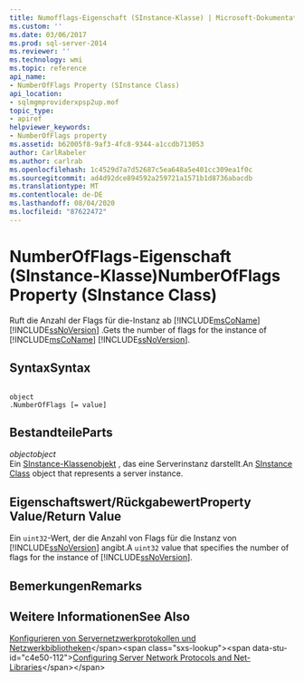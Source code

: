 ```yaml
---
title: Numofflags-Eigenschaft (SInstance-Klasse) | Microsoft-Dokumentation
ms.custom: ''
ms.date: 03/06/2017
ms.prod: sql-server-2014
ms.reviewer: ''
ms.technology: wmi
ms.topic: reference
api_name:
- NumberOfFlags Property (SInstance Class)
api_location:
- sqlmgmproviderxpsp2up.mof
topic_type:
- apiref
helpviewer_keywords:
- NumberOfFlags property
ms.assetid: b62005f8-9af3-4fc8-9344-a1ccdb713053
author: CarlRabeler
ms.author: carlrab
ms.openlocfilehash: 1c4529d7a7d52687c5ea648a5e401cc309ea1f0c
ms.sourcegitcommit: ad4d92dce894592a259721a1571b1d8736abacdb
ms.translationtype: MT
ms.contentlocale: de-DE
ms.lasthandoff: 08/04/2020
ms.locfileid: "87622472"
---
```

# <a name="numberofflags-property-sinstance-class"></a><span data-ttu-id="c4e50-102">NumberOfFlags-Eigenschaft (SInstance-Klasse)</span><span class="sxs-lookup"><span data-stu-id="c4e50-102">NumberOfFlags Property (SInstance Class)</span></span>
  <span data-ttu-id="c4e50-103">Ruft die Anzahl der Flags für die-Instanz ab [!INCLUDE[msCoName](../../../includes/msconame-md.md)] [!INCLUDE[ssNoVersion](../../../includes/ssnoversion-md.md)] .</span><span class="sxs-lookup"><span data-stu-id="c4e50-103">Gets the number of flags for the instance of [!INCLUDE[msCoName](../../../includes/msconame-md.md)] [!INCLUDE[ssNoVersion](../../../includes/ssnoversion-md.md)].</span></span>  
  
## <a name="syntax"></a><span data-ttu-id="c4e50-104">Syntax</span><span class="sxs-lookup"><span data-stu-id="c4e50-104">Syntax</span></span>  
  
```  
  
object  
.NumberOfFlags [= value]  
```  
  
## <a name="parts"></a><span data-ttu-id="c4e50-105">Bestandteile</span><span class="sxs-lookup"><span data-stu-id="c4e50-105">Parts</span></span>  
 <span data-ttu-id="c4e50-106">*object*</span><span class="sxs-lookup"><span data-stu-id="c4e50-106">*object*</span></span>  
 <span data-ttu-id="c4e50-107">Ein [SInstance-Klassenobjekt](sinstance-class.md) , das eine Serverinstanz darstellt.</span><span class="sxs-lookup"><span data-stu-id="c4e50-107">An [SInstance Class](sinstance-class.md) object that represents a server instance.</span></span>  
  
## <a name="property-valuereturn-value"></a><span data-ttu-id="c4e50-108">Eigenschaftswert/Rückgabewert</span><span class="sxs-lookup"><span data-stu-id="c4e50-108">Property Value/Return Value</span></span>  
 <span data-ttu-id="c4e50-109">Ein `uint32`-Wert, der die Anzahl von Flags für die Instanz von [!INCLUDE[ssNoVersion](../../../includes/ssnoversion-md.md)] angibt.</span><span class="sxs-lookup"><span data-stu-id="c4e50-109">A `uint32` value that specifies the number of flags for the instance of [!INCLUDE[ssNoVersion](../../../includes/ssnoversion-md.md)].</span></span>  
  
## <a name="remarks"></a><span data-ttu-id="c4e50-110">Bemerkungen</span><span class="sxs-lookup"><span data-stu-id="c4e50-110">Remarks</span></span>  
  
## <a name="see-also"></a><span data-ttu-id="c4e50-111">Weitere Informationen</span><span class="sxs-lookup"><span data-stu-id="c4e50-111">See Also</span></span>  
 <span data-ttu-id="c4e50-112">[Konfigurieren von Servernetzwerkprotokollen und Netzwerkbibliotheken](https://msdn.microsoft.com/library/ms177485\(v=sql.100\).aspx)</span><span class="sxs-lookup"><span data-stu-id="c4e50-112">[Configuring Server Network Protocols and Net-Libraries](https://msdn.microsoft.com/library/ms177485\(v=sql.100\).aspx)</span></span>  
  
  
